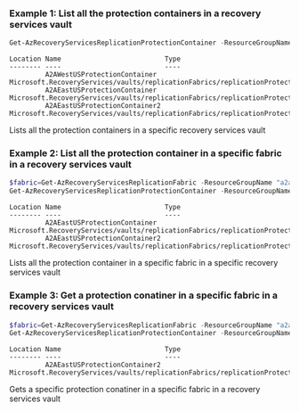 ### Example 1: List all the protection containers in a recovery services vault
```powershell
Get-AzRecoveryServicesReplicationProtectionContainer -ResourceGroupName "a2arecoveryrg" -ResourceName "a2arecoveryvault"
```

```output
Location Name                          Type
-------- ----                          ----
         A2AWestUSProtectionContainer  Microsoft.RecoveryServices/vaults/replicationFabrics/replicationProtectionContainers
         A2AEastUSProtectionContainer  Microsoft.RecoveryServices/vaults/replicationFabrics/replicationProtectionContainers
         A2AEastUSProtectionContainer2 Microsoft.RecoveryServices/vaults/replicationFabrics/replicationProtectionContainers
```

Lists all the protection containers in a specific recovery services vault

### Example 2: List all the protection container in a specific fabric in a recovery services vault
```powershell
$fabric=Get-AzRecoveryServicesReplicationFabric -ResourceGroupName "a2arecoveryrg" -ResourceName "a2arecoveryvault" -FabricName "A2Aprimaryfabric"
Get-AzRecoveryServicesReplicationProtectionContainer -ResourceGroupName "a2arecoveryrg" -ResourceName "a2arecoveryvault" -Fabric $fabric
```

```output
Location Name                          Type
-------- ----                          ----
         A2AEastUSProtectionContainer  Microsoft.RecoveryServices/vaults/replicationFabrics/replicationProtectionContainers
         A2AEastUSProtectionContainer2 Microsoft.RecoveryServices/vaults/replicationFabrics/replicationProtectionContainers
```

Lists all the protection container in a specific fabric in a specific recovery services vault

### Example 3: Get a protection conatiner in a specific fabric in a recovery services vault
```powershell
$fabric=Get-AzRecoveryServicesReplicationFabric -ResourceGroupName "a2arecoveryrg" -ResourceName "a2arecoveryvault" -FabricName "A2Aprimaryfabric"
Get-AzRecoveryServicesReplicationProtectionContainer -ResourceGroupName "a2arecoveryrg" -ResourceName "a2arecoveryvault" -Fabric $fabric -ProtectionContainer "A2AEastUSProtectionContainer2"
```

```output
Location Name                          Type
-------- ----                          ----
         A2AEastUSProtectionContainer2 Microsoft.RecoveryServices/vaults/replicationFabrics/replicationProtectionContainers
```

Gets a specific protection conatiner in a specific fabric in a recovery services vault